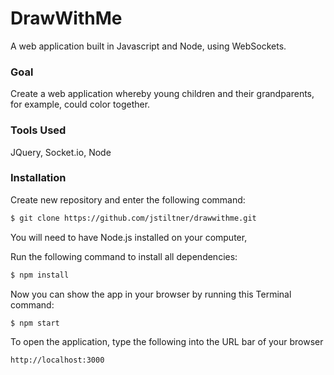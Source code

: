 # DrawWithMe

A web application built in Javascript and Node, using WebSockets.

### Goal

Create a web application whereby young children and their grandparents, for example, could color together.

### Tools Used

JQuery, Socket.io, Node

### Installation

Create new repository and enter the following command:

```sh
$ git clone https://github.com/jstiltner/drawwithme.git
```

You will need to have Node.js installed on your computer,


Run the following command to install all dependencies:

```sh
$ npm install
```

Now you can show the app in your browser by running this Terminal command:

```sh
$ npm start
```

To open the application, type the following into the URL bar of your browser
```sh
http://localhost:3000
```
